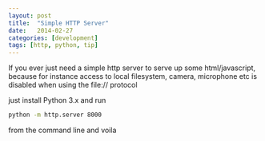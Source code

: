 ```yaml
---
layout: post
title:  "Simple HTTP Server"
date:   2014-02-27
categories: [development]
tags: [http, python, tip]
---
```

If you ever just need a simple http server to serve up some html/javascript, because for instance access to local filesystem, camera, microphone etc is disabled when using the file:// protocol

just install Python 3.x and run

``` bash
python -m http.server 8000
```
from the command line and voila

